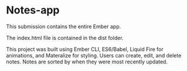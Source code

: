 # Notes-app

This submission contains the entire Ember app.

The index.html file is contained in the dist folder.

This project was built using Ember CLI, ES6/Babel, Liquid Fire for animations, and Materalize for styling.
Users can create, edit, and delete notes. Notes are sorted by when they were most recently updated.